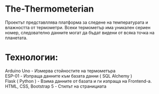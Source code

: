 # The-Thermometerian
Проектът представллява платформа за следене на температурата и влажността от термометри. Всеки термометър има уникален сериен номер, следователно данните могат да бъдат видени от всяка точка на планетата.
# Технологии:
  Arduino Uno - Измерва стойностите на термометъра
  <br>
  ESP-01 - Изпраща данните към базата данни ( SQL Alchemy )
  <br>
  Flask ( Python ) - Взима данните от базата и ги изпраща на Frontend-a.
  <br>
  HTML, CSS, Bootstrap 5 - Стилът на странициата 
